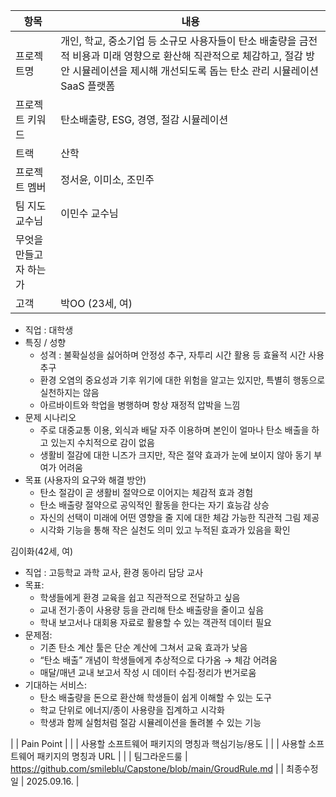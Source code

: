 | 항목 | 내용 |
|------|------|
| 프로젝트명 | 개인, 학교, 중소기업 등 소규모 사용자들이 탄소 배출량을 금전적 비용과 미래 영향으로 환산해 직관적으로 체감하고, 절감 방안 시뮬레이션을 제시해 개선되도록 돕는 탄소 관리 시뮬레이션 SaaS 플랫폼 |
| 프로젝트 키워드 | 탄소배출량, ESG, 경영, 절감 시뮬레이션 |
| 트랙 | 산학 |
| 프로젝트 멤버 | 정서윤, 이미소, 조민주 |
| 팀 지도교수님 | 이민수 교수님 |
| 무엇을 만들고자 하는가 |  |
| 고객 |  박OO (23세, 여) 

- 직업 : 대학생
- 특징 / 성향
    - 성격 : 불확실성을 싫어하며 안정성 추구, 자투리 시간 활용 등 효율적 시간 사용 추구
    - 환경 오염의 중요성과 기후 위기에 대한 위험을 알고는 있지만, 특별히 행동으로 실천하지는 않음
    - 아르바이트와 학업을 병행하며 항상 재정적 압박을 느낌
- 문제 시나리오
    - 주로 대중교통 이용, 외식과 배달 자주 이용하며 본인이 얼마나 탄소 배출을 하고 있는지 수치적으로 감이 없음
    - 생활비 절감에 대한 니즈가 크지만, 작은 절약 효과가 눈에 보이지 않아 동기 부여가 어려움
- 목표 (사용자의 요구와 해결 방안)
    - 탄소 절감이 곧 생활비 절약으로 이어지는 체감적 효과 경험
    - 탄소 배출량 절약으로 공익적인 활동을 한다는 자기 효능감 상승
    - 자신의 선택이 미래에 어떤 영향을 줄 지에 대한 체감 가능한 직관적 그림 제공
    - 시각화 기능을 통해 작은 실천도 의미 있고 누적된 효과가 있음을 확인

김이화(42세, 여)

- 직업 : 고등학교 과학 교사, 환경 동아리 담당 교사
- 목표:
    - 학생들에게 환경 교육을 쉽고 직관적으로 전달하고 싶음
    - 교내 전기·종이 사용량 등을 관리해 탄소 배출량을 줄이고 싶음
    - 학내 보고서나 대회용 자료로 활용할 수 있는 객관적 데이터 필요
- 문제점:
    - 기존 탄소 계산 툴은 단순 계산에 그쳐서 교육 효과가 낮음
    - “탄소 배출” 개념이 학생들에게 추상적으로 다가옴 → 체감 어려움
    - 매달/매년 교내 보고서 작성 시 데이터 수집·정리가 번거로움
- 기대하는 서비스:
    - 탄소 배출량을 돈으로 환산해 학생들이 쉽게 이해할 수 있는 도구
    - 학교 단위로 에너지/종이 사용량을 집계하고 시각화
    - 학생과 함께 실험처럼 절감 시뮬레이션을 돌려볼 수 있는 기능

|
| Pain Point |  |
| 사용할 소프트웨어 패키지의 명칭과 핵심기능/용도 |  |
| 사용할 소프트웨어 패키지의 명칭과 URL |  |
| 팀그라운드룰 | https://github.com/smileblu/Capstone/blob/main/GroudRule.md |
| 최종수정일 | 2025.09.16. |

